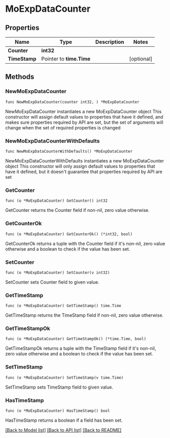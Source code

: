 # MoExpDataCounter

## Properties

Name | Type | Description | Notes
------------ | ------------- | ------------- | -------------
**Counter** | **int32** |  | 
**TimeStamp** | Pointer to **time.Time** |  | [optional] 

## Methods

### NewMoExpDataCounter

`func NewMoExpDataCounter(counter int32, ) *MoExpDataCounter`

NewMoExpDataCounter instantiates a new MoExpDataCounter object
This constructor will assign default values to properties that have it defined,
and makes sure properties required by API are set, but the set of arguments
will change when the set of required properties is changed

### NewMoExpDataCounterWithDefaults

`func NewMoExpDataCounterWithDefaults() *MoExpDataCounter`

NewMoExpDataCounterWithDefaults instantiates a new MoExpDataCounter object
This constructor will only assign default values to properties that have it defined,
but it doesn't guarantee that properties required by API are set

### GetCounter

`func (o *MoExpDataCounter) GetCounter() int32`

GetCounter returns the Counter field if non-nil, zero value otherwise.

### GetCounterOk

`func (o *MoExpDataCounter) GetCounterOk() (*int32, bool)`

GetCounterOk returns a tuple with the Counter field if it's non-nil, zero value otherwise
and a boolean to check if the value has been set.

### SetCounter

`func (o *MoExpDataCounter) SetCounter(v int32)`

SetCounter sets Counter field to given value.


### GetTimeStamp

`func (o *MoExpDataCounter) GetTimeStamp() time.Time`

GetTimeStamp returns the TimeStamp field if non-nil, zero value otherwise.

### GetTimeStampOk

`func (o *MoExpDataCounter) GetTimeStampOk() (*time.Time, bool)`

GetTimeStampOk returns a tuple with the TimeStamp field if it's non-nil, zero value otherwise
and a boolean to check if the value has been set.

### SetTimeStamp

`func (o *MoExpDataCounter) SetTimeStamp(v time.Time)`

SetTimeStamp sets TimeStamp field to given value.

### HasTimeStamp

`func (o *MoExpDataCounter) HasTimeStamp() bool`

HasTimeStamp returns a boolean if a field has been set.


[[Back to Model list]](../README.md#documentation-for-models) [[Back to API list]](../README.md#documentation-for-api-endpoints) [[Back to README]](../README.md)


